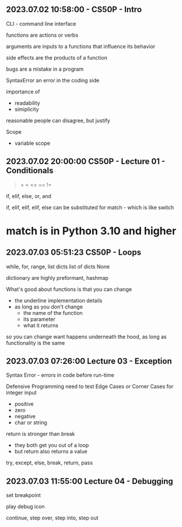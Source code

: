 
## 2023.07.02 10:58:00 - CS50P - Intro


CLI - command line interface

functions are actions or verbs

arguments are inputs to a functions that influence its behavior

side effects are the products of a function

bugs are a mistake in a program

SyntaxError an error in the coding side


importance of 
- readability
- simiplicity


reasonable people can disagree, but justify


Scope
- variable scope

## 2023.07.02 20:00:00 CS50P - Lecture 01 - Conditionals

>
>=
<
<=
==
!=

if, elif, else, or, and

if, elif, elif, elif, else
can be substituted for 
match - which is like switch

# match is in Python 3.10 and higher


## 2023.07.03 05:51:23 CS50P - Loops

while, for, range, list
dicts
list of dicts
None

dictionary are highly preformant, hashmap

What's good about functions is that you can change
- the underline implementation details 
- as long as you don't change
    - the name of the function
    - its parameter
    - what it returns 

so you can change want happens underneath the hood,
as long as functionality is the same

## 2023.07.03 07:26:00 Lecture 03 - Exception 

Syntax Error - errors in code before run-time

Defensive Programming
need to test Edge Cases or Corner Cases
for integer input
- positive
- zero
- negative
- char or string

return is stronger than break
- they both get you out of a loop 
- but return also returns a value

try, except, else, break, return, pass

## 2023.07.03 11:55:00 Lecture 04 - Debugging

set breakpoint

play debug icon

continue, step over, step into, step out




